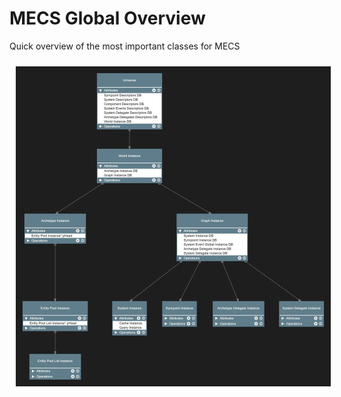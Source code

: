 # MECS Global Overview

Quick overview of the most important classes for MECS

<img src="img/MECSV3-Overview.jpg" width="1224" style="float:left; padding:10px" />